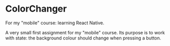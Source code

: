 # ColorChanger

For my "mobile" course: learning React Native.

A very small first assignment for my "mobile" course. Its purpose is to work with state: the background colour should change when pressing a button.
